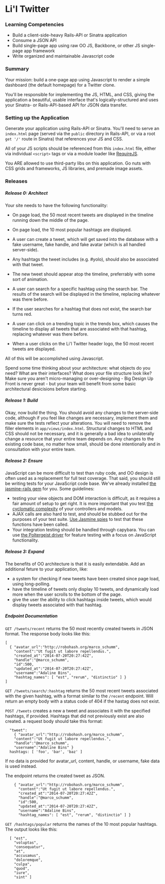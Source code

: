 # Li'l Twitter

### Learning Competencies

- Build a client-side-heavy Rails-API or Sinatra application
- Consume a JSON API
- Build single-page app using raw OO JS, Backbone, or other JS single-page app framework
- Write organized and maintainable Javascript code

### Summary

Your mission: build a one-page app using Javascript to render a simple dashboard (the default homepage) for a Twitter clone.

You'll be responsible for implementing the JS, HTML, and CSS, giving the application a beautiful, usable interface that's logically-structured and uses your Sinatra- or Rails-API-based API for JSON data transfer.

### Setting up the Application

Generate your application using Rails-API or Sinatra. You'll need to serve an `index.html` page (served via the `public` directory in Rails-API, or via a root `get '/'` route in Sinatra) that references your JS and CSS.

All of your JS scripts should be referenced from this `index.html` file, either via individual `<script>` tags or via a module loader like [RequireJS](http://requirejs.org/).

You ARE allowed to use third-party libs on this application. Go nuts with CSS grids and frameworks, JS libraries, and premade image assets.

### Releases

##### Release 0: Architect

Your site needs to have the following functionality:

- On page load, the 50 most recent tweets are displayed in the timeline running down the middle of the page.
- On page load, the 10 most popular hashtags are displayed.

- A user can create a tweet, which will get saved into the database with a fake username, fake handle, and fake avatar (which is all handled server-side).
- Any hashtags the tweet includes (e.g. #yolo), should also be associated with that tweet.
- The new tweet should appear atop the timeline, preferrably with some sort of animation.

- A user can search for a specific hashtag using the search bar. The results of the search will be displayed in the timeline, replacing whatever was there before.
- If the user searches for a hashtag that does not exist, the search bar turns red.

- A user can click on a trending topic in the trends box, which causes the timeline to display all tweets that are associated with that hashtag, replacing whatever was there before.

- When a user clicks on the Li'l Twitter header logo, the 50 most recent tweets are displayed.

All of this will be accomplished using Javascript.

Spend some time thinking about your architecture: what objects do you need? What are their interfaces? What does your file structure look like? Make sure you aren't micro-managing or over-designing - Big Design Up Front is never great - but your team will benefit from some basic architectural desicisions before starting.

##### Release 1: Build

Okay, now build the thing. You should avoid any changes to the server-side code, although if you feel like changes are necessary, implement them and make sure the tests reflect your alterations. You will need to remove the filler elements in `app/views/index.html`. Structural changes to HTML and CSS should not be necessary, and it is generally a bad idea to unilaterally change a resource that your entire team depends on. Any changes to the existing code base, no matter how small, should be done intentionally and in consultation with your entire team.

##### Release 2: Ensure

JavaScript can be more difficult to test than ruby code, and OO design is often used as a replacement for full test coverage. That said, you should still be writing tests for your JavaScript code base. We've already installed [the jasmine-rails gem](https://github.com/searls/jasmine-rails) for you. Some guidelines:

   - testing your view objects and DOM interaction is difficult, as it requires a fair amount of setup to get right. It is more important that you test [the cyclomatic complexity](http://en.wikipedia.org/wiki/Cyclomatic_complexity#Implications_for_software_testing) of your controllers and models.
   - AJAX calls are also hard to test, and should be stubbed out for the purposes of your test suite. [Use Jasmine spies](https://github.com/pivotal/jasmine/wiki/Spies) to test that these functions have been called.
   - Your integration testing should be handled through capybara. You can use [the Poltergeist driver](https://github.com/teampoltergeist/poltergeist) for feature testing with a focus on JavaScript functionality.

##### Release 3: Expand

The benefits of OO architecture is that it is easily extendable. Add an additional feture to your application, like:

 - a system for checking if new tweets have been created since page load, using long-polling.
 - have the timeline of tweets only display 10 tweets, and dynamically load more when the user scrolls to the bottom of the page.
 - give the user the ability to click hashtags inside tweets, which would display tweets associated with that hashtag.

##### Endpoint Documentation

`GET /tweets/recent` returns the 50 most recently created tweets in JSON format. The response body looks like this:

  ```
  [
    { "avatar_url":"http://robohash.org/marco_schumm",
      "content":"Ut fugit ut labore repellendus.",
      "created_at":"2014-07-20T20:27:42Z",
      "handle":"@marco_schumm",
      "id":500,
      "updated_at":"2014-07-20T20:27:42Z",
      "username":"Adaline Bins",
      "hashtag_names": [ "est", "rerum", "distinctio" ] }
  ]
  ```

`GET /tweets/search/:hashtag` returns the 50 most recent tweets associated with the given hashtag, with a format similar to the `/recent` endpoint. Will return an empty body with a status code of 404 if the hastag does not exist.

`POST /tweets` creates a new a tweet and associates it with the specified hashtags, if provided. Hashtags that did not previously exist are also created. a request body should take this format:

  ```
    "tweet":
      { "avatar_url":"http://robohash.org/marco_schumm",
      "content":"Ut fugit ut labore repellendus.",
      "handle":"@marco_schumm",
      "username":"Adaline Bins" }
    hashtags: [ 'foo', 'bar', 'baz' ]
  ```

If no data is provided for avatar_url, content, handle, or username, fake data is used instead.

The endpoint returns the created tweet as JSON.

```
    { "avatar_url":"http://robohash.org/marco_schumm",
      "content":"Ut fugit ut labore repellendus.",
      "created_at":"2014-07-20T20:27:42Z",
      "handle":"@marco_schumm",
      "id":500,
      "updated_at":"2014-07-20T20:27:42Z",
      "username":"Adaline Bins",
      "hashtag_names": [ "est", "rerum", "distinctio" ] }
```

`GET /hashtags/popular` returns the names of the 10 most popular hashtags. The output looks like this:

```
  [ "est",
    "voluptas",
    "consequatur",
    "at",
    "accusamus",
    "doloremque",
    "culpa",
    "quod",
    "iure",
    "sint" ]
```
